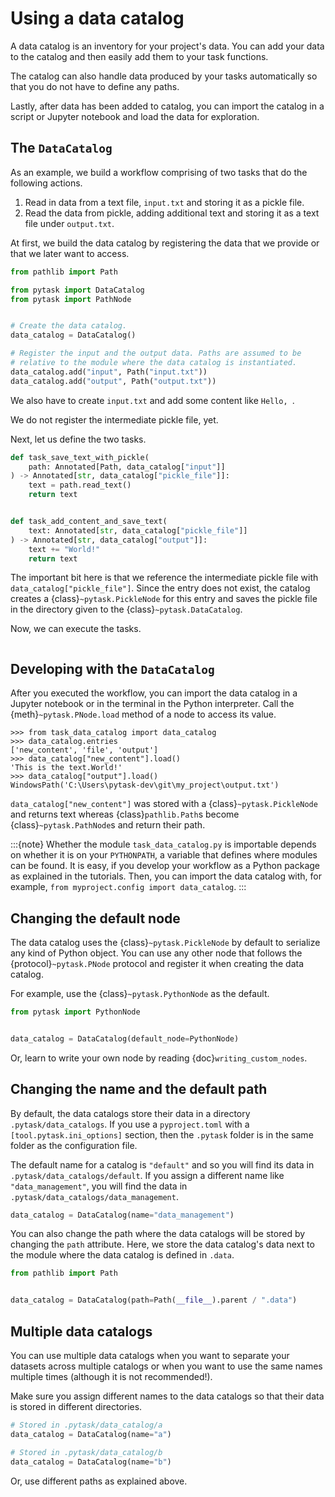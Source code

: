 # Using a data catalog

A data catalog is an inventory for your project's data. You can add your data to the
catalog and then easily add them to your task functions.

The catalog can also handle data produced by your tasks automatically so that you do not
have to define any paths.

Lastly, after data has been added to catalog, you can import the catalog in a script or
Jupyter notebook and load the data for exploration.

## The `DataCatalog`

As an example, we build a workflow comprising of two tasks that do the following
actions.

1. Read in data from a text file, `input.txt` and storing it as a pickle file.
1. Read the data from pickle, adding additional text and storing it as a text file under
   `output.txt`.

At first, we build the data catalog by registering the data that we provide or that we
later want to access.

```python
from pathlib import Path

from pytask import DataCatalog
from pytask import PathNode


# Create the data catalog.
data_catalog = DataCatalog()

# Register the input and the output data. Paths are assumed to be
# relative to the module where the data catalog is instantiated.
data_catalog.add("input", Path("input.txt"))
data_catalog.add("output", Path("output.txt"))
```

We also have to create `input.txt` and add some content like `Hello, `.

We do not register the intermediate pickle file, yet.

Next, let us define the two tasks.

```python
def task_save_text_with_pickle(
    path: Annotated[Path, data_catalog["input"]]
) -> Annotated[str, data_catalog["pickle_file"]]:
    text = path.read_text()
    return text


def task_add_content_and_save_text(
    text: Annotated[str, data_catalog["pickle_file"]]
) -> Annotated[str, data_catalog["output"]]:
    text += "World!"
    return text
```

The important bit here is that we reference the intermediate pickle file with
`data_catalog["pickle_file"]`. Since the entry does not exist, the catalog creates a
{class}`~pytask.PickleNode` for this entry and saves the pickle file in the directory
given to the {class}`~pytask.DataCatalog`.

Now, we can execute the tasks.

```{include} ../_static/md/using-a-data-catalog.md
```

## Developing with the `DataCatalog`

After you executed the workflow, you can import the data catalog in a Jupyter notebook
or in the terminal in the Python interpreter. Call the {meth}`~pytask.PNode.load` method
of a node to access its value.

```pycon
>>> from task_data_catalog import data_catalog
>>> data_catalog.entries
['new_content', 'file', 'output']
>>> data_catalog["new_content"].load()
'This is the text.World!'
>>> data_catalog["output"].load()
WindowsPath('C:\Users\pytask-dev\git\my_project\output.txt')
```

`data_catalog["new_content"]` was stored with a {class}`~pytask.PickleNode` and returns
text whereas {class}`pathlib.Path`s become {class}`~pytask.PathNode`s and return their
path.

:::\{note} Whether the module `task_data_catalog.py` is importable depends on whether it
is on your `PYTHONPATH`, a variable that defines where modules can be found. It is easy,
if you develop your workflow as a Python package as explained in the tutorials. Then,
you can import the data catalog with, for example,
`from myproject.config import data_catalog`. :::

## Changing the default node

The data catalog uses the {class}`~pytask.PickleNode` by default to serialize any kind
of Python object. You can use any other node that follows the {protocol}`~pytask.PNode`
protocol and register it when creating the data catalog.

For example, use the {class}`~pytask.PythonNode` as the default.

```python
from pytask import PythonNode


data_catalog = DataCatalog(default_node=PythonNode)
```

Or, learn to write your own node by reading {doc}`writing_custom_nodes`.

## Changing the name and the default path

By default, the data catalogs store their data in a directory `.pytask/data_catalogs`.
If you use a `pyproject.toml` with a `[tool.pytask.ini_options]` section, then the
`.pytask` folder is in the same folder as the configuration file.

The default name for a catalog is `"default"` and so you will find its data in
`.pytask/data_catalogs/default`. If you assign a different name like
`"data_management"`, you will find the data in `.pytask/data_catalogs/data_management`.

```python
data_catalog = DataCatalog(name="data_management")
```

You can also change the path where the data catalogs will be stored by changing the
`path` attribute. Here, we store the data catalog's data next to the module where the
data catalog is defined in `.data`.

```python
from pathlib import Path


data_catalog = DataCatalog(path=Path(__file__).parent / ".data")
```

## Multiple data catalogs

You can use multiple data catalogs when you want to separate your datasets across
multiple catalogs or when you want to use the same names multiple times (although it is
not recommended!).

Make sure you assign different names to the data catalogs so that their data is stored
in different directories.

```python
# Stored in .pytask/data_catalog/a
data_catalog = DataCatalog(name="a")

# Stored in .pytask/data_catalog/b
data_catalog = DataCatalog(name="b")
```

Or, use different paths as explained above.
